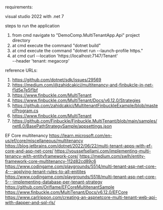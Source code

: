 requirements:

visual studio 2022 with .net 7

steps to run the application
1. from cmd navigate to "DemoComp.MultiTenantApp.Api" project directory
2. at cmd execute the command "dotnet build"
3. at cmd execute the command "dotnet run --launch-profile https."
4. at cmd
curl --location 'https://localhost:7147/Tenant' \
--header 'tenant: megacorp'

reference URLs:

1. https://github.com/dotnet/sdk/issues/29569
2. https://medium.com/@zahidcakici/multitenancy-and-finbukcle-in-net-f1d5e7e5f1bf
3. https://www.finbuckle.com/MultiTenant
4. https://www.finbuckle.com/MultiTenant/Docs/v6.12.0/Strategies
5. https://github.com/zahidcakici/MultitenantFinbuckleExample/blob/master/Program.cs
6. https://www.finbuckle.com/MultiTenant
7. https://github.com/Finbuckle/Finbuckle.MultiTenant/blob/main/samples/net6.0/BasePathStrategySample/appsettings.json

EF Core multitenancy
https://learn.microsoft.com/en-us/ef/core/miscellaneous/multitenancy
https://blog.jetbrains.com/dotnet/2022/06/22/multi-tenant-apps-with-ef-core-and-asp-net-core/
https://youssefsellami.com/implementing-multi-tenancy-with-entityframework-core/
https://medium.com/swlh/entity-framework-core-multitenancy-112d82cd89c6
https://www.codingame.com/playgrounds/5514/multi-tenant-asp-net-core-4---applying-tenant-rules-to-all-enitites
https://www.codingame.com/playgrounds/5518/multi-tenant-asp-net-core-5---implementing-database-per-tenant-strategy
https://github.com/Oriflame/EFCoreMultitenantSample
https://www.finbuckle.com/MultiTenant/Docs/v6.12.0/EFCore
https://www.carlrippon.com/creating-an-aspnetcore-multi-tenant-web-api-with-dapper-and-sql-rls/

